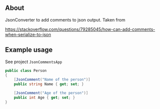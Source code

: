 ## About

JsonConverter to add comments to json output.
Taken from

https://stackoverflow.com/questions/79285045/how-can-add-comments-when-serialize-to-json


## Example usage

See project `JsonCommentsApp`

```csharp
public class Person
{
    [JsonComment("Name of the person")]
    public string Name { get; set; }

    [JsonComment("Age of the person")]
    public int Age { get; set; }
}
```